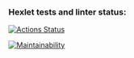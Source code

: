 ### Hexlet tests and linter status:
[![Actions Status](https://github.com/EvillFuryCat/python-project-lvl1/workflows/hexlet-check/badge.svg)](https://github.com/EvillFuryCat/python-project-lvl1/actions)

[![Maintainability](https://api.codeclimate.com/v1/badges/aeea9e0c51599cbb2e9c/maintainability)](https://codeclimate.com/github/EvillFuryCat/python-project-lvl1/maintainability)